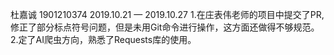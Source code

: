 杜嘉诚 1901210374
2019.10.21 — 2019.10.27
1.在庄表伟老师的项目中提交了PR,修正了部分标点符号问题，但是未用Git命令进行操作，这方面还做得不够规范。
2.定了AI爬虫方向，熟悉了Requests库的使用。
